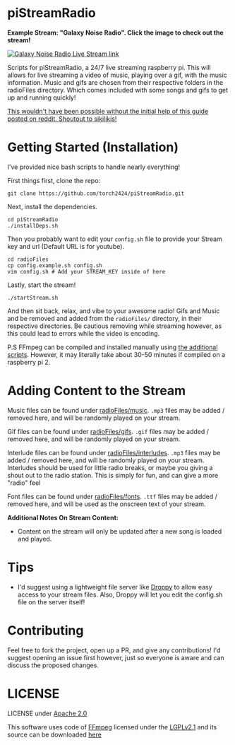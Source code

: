 # piStreamRadio

**Example Stream: "Galaxy Noise Radio". Click the image to check out the stream!**

[![Galaxy Noise Radio Live Stream link](https://files.aaronthedev.com/$/ugbbg)](https://www.youtube.com/channel/UCLkeIxbDJ8-kH7B9qJkyxQg/live)

Scripts for piStreamRadio, a 24/7 live streaming raspberry pi. This will allows for live streaming a video of music, playing over a gif, with the music information. Music and gifs are chosen from their respective folders in the radioFiles directory. Which comes included with some songs and gifs to get up and running quickly!

[This wouldn't have been possible without the initial help of this guide posted on reddit. Shoutout to sikilikis!](https://www.reddit.com/r/raspberry_pi/comments/61ntji/247_youtube_music_live_stream_and_how_you_can/)

# Getting Started (Installation)

I've provided nice bash scripts to handle nearly everything!

First things first, clone the repo:

```
git clone https://github.com/torch2424/piStreamRadio.git
```

Next, install the dependencies.

````
cd piStreamRadio
./installDeps.sh
````

Then you probably want to edit your `config.sh` file to provide your Stream key and url (Default URL is for youtube).

````
cd radioFiles
cp config.example.sh config.sh
vim config.sh # Add your STREAM_KEY inside of here
````

Lastly, start the stream!

````
./startStream.sh
````

And then sit back, relax, and vibe to your awesome radio! Gifs and Music and be removed and added from the `radioFiles/` directory, in their respective directories. Be cautious removing while streaming however, as this could lead to errors while the video is encoding.

P.S FFmpeg can be compiled and installed manually using [the additional scripts](./additionalScripts). However, it may literally take about 30-50 minutes if compiled on a raspberry pi 2.

# Adding Content to the Stream

Music files can be found under [radioFiles/music](./radioFiles/music). `.mp3` files may be added / removed here, and will be randomly played on your stream.

Gif files can be found under [radioFiles/gifs](./radioFiles/gifs). `.gif` files may be added / removed here, and will be randomly played on your stream.

Interlude files can be found under [radioFiles/interludes](./radioFiles/interludes). `.mp3` files may be added / removed here, and will be randomly played on your stream. Interludes should be used for little radio breaks, or maybe you giving a shout out to the radio station. This is simply for fun, and can give a more "radio" feel

Font files can be found under [radioFiles/fonts](./radioFiles/fonts). `.ttf` files may be added / removed here, and will be used as the onscreen text of your stream.

**Additional Notes On Stream Content:**
* Content on the stream will only be updated after a new song is loaded and played.

# Tips

* I'd suggest using a lightweight file server like [Droppy](https://github.com/silverwind/droppy) to allow easy access to your stream files. Also, Droppy will let you edit the config.sh file on the server itself!

# Contributing

Feel free to fork the project, open up a PR, and give any contributions! I'd suggest opening an issue first however, just so everyone is aware and can discuss the proposed changes.

# LICENSE

LICENSE under [Apache 2.0](https://choosealicense.com/licenses/apache-2.0/)

This software uses code of [FFmpeg](http://ffmpeg.org) licensed under the [LGPLv2.1](http://www.gnu.org/licenses/old-licenses/lgpl-2.1.html) and its source can be downloaded [here](./deps/ffmpeg)

